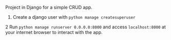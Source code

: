Project in Django for a simple CRUD app.

1) Create a django user with `python manage createsuperuser`

2 Run `python manage runserver 0.0.0.0:8000` and access `localhost:8000` at your internet browser to interact with the app.

